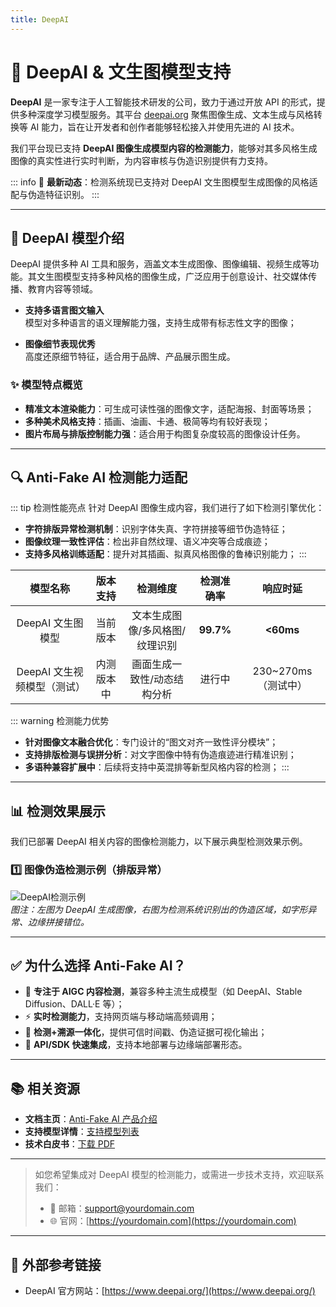 ```yaml
---
title: DeepAI
---
```


# 🎨 DeepAI & 文生图模型支持

**DeepAI** 是一家专注于人工智能技术研发的公司，致力于通过开放 API 的形式，提供多种深度学习模型服务。其平台 [deepai.org](https://www.deepai.org/) 聚焦图像生成、文本生成与风格转换等 AI 能力，旨在让开发者和创作者能够轻松接入并使用先进的 AI 技术。

我们平台现已支持 **DeepAI 图像生成模型内容的检测能力**，能够对其多风格生成图像的真实性进行实时判断，为内容审核与伪造识别提供有力支持。

::: info
📢 **最新动态**：检测系统现已支持对 DeepAI 文生图模型生成图像的风格适配与伪造特征识别。
:::

---

## 🌟 DeepAI 模型介绍

DeepAI 提供多种 AI 工具和服务，涵盖文本生成图像、图像编辑、视频生成等功能。其文生图模型支持多种风格的图像生成，广泛应用于创意设计、社交媒体传播、教育内容等领域。

- **支持多语言图文输入**  
  模型对多种语言的语义理解能力强，支持生成带有标志性文字的图像；

- **图像细节表现优秀**  
  高度还原细节特征，适合用于品牌、产品展示图生成。

### ✨ 模型特点概览

- **精准文本渲染能力**：可生成可读性强的图像文字，适配海报、封面等场景；
- **多种美术风格支持**：插画、油画、卡通、极简等均有较好表现；
- **图片布局与排版控制能力强**：适合用于构图复杂度较高的图像设计任务。

---

## 🔍 Anti-Fake AI 检测能力适配

::: tip 检测性能亮点
针对 DeepAI 图像生成内容，我们进行了如下检测引擎优化：

- **字符排版异常检测机制**：识别字体失真、字符拼接等细节伪造特征；
- **图像纹理一致性评估**：检出非自然纹理、语义冲突等合成痕迹；
- **支持多风格训练适配**：提升对其插画、拟真风格图像的鲁棒识别能力；
:::

|       模型名称         |    版本支持     |           检测维度            | 检测准确率 |    响应时延         |
|:----------------------:|:---------------:|:-----------------------------:|:----------:|:-------------------:|
| DeepAI 文生图模型       |    当前版本     | 文本生成图像/多风格图/纹理识别 | **99.7%**  | **<60ms**           |
| DeepAI 文生视频模型（测试） | 内测版本中     | 画面生成一致性/动态结构分析    | 进行中     | 230~270ms（测试中） |

::: warning 检测能力优势
- **针对图像文本融合优化**：专门设计的“图文对齐一致性评分模块”；
- **支持排版检测与误拼分析**：对文字图像中特有伪造痕迹进行精准识别；
- **多语种兼容扩展中**：后续将支持中英混排等新型风格内容的检测；
:::

---

## 📊 检测效果展示

我们已部署 DeepAI 相关内容的图像检测能力，以下展示典型检测效果示例。

### 1️⃣ 图像伪造检测示例（排版异常）

![DeepAI检测示例](https://yourdomain.com/assets/deepai-image-detect.jpg)  
*图注：左图为 DeepAI 生成图像，右图为检测系统识别出的伪造区域，如字形异常、边缘拼接错位。*

---

## ✅ 为什么选择 Anti-Fake AI？

- 🧠 **专注于 AIGC 内容检测**，兼容多种主流生成模型（如 DeepAI、Stable Diffusion、DALL·E 等）；
- ⚡ **实时检测能力**，支持网页端与移动端高频调用；
- 🔐 **检测+溯源一体化**，提供可信时间戳、伪造证据可视化输出；
- 🧩 **API/SDK 快速集成**，支持本地部署与边缘端部署形态。

---

## 📚 相关资源

- **文档主页**：[Anti-Fake AI 产品介绍](../quick_start/brief.md)
- **支持模型详情**：[支持模型列表](./overview.md)
- **技术白皮书**：[下载 PDF](https://yourdomain.com/whitepaper.pdf)

---

> 如您希望集成对 DeepAI 模型的检测能力，或需进一步技术支持，欢迎联系我们：
>
> - 📧 邮箱：[support@yourdomain.com](mailto:support@yourdomain.com)  
> - 🌐 官网：[https://yourdomain.com](https://yourdomain.com)

---

## 🔗 外部参考链接

- DeepAI 官方网站：[https://www.deepai.org/](https://www.deepai.org/)

